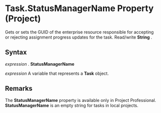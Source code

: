 
# Task.StatusManagerName Property (Project)

Gets or sets the GUID of the enterprise resource responsible for accepting or rejecting assignment progress updates for the task. Read/write  **String** .


## Syntax

 _expression_ . **StatusManagerName**

 _expression_ A variable that represents a **Task** object.


## Remarks

The  **StatusManagerName** property is available only in Project Professional. **StatusManagerName** is an empty string for tasks in local projects.

